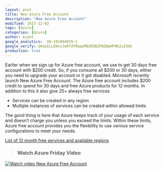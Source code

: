 ```yaml
---
layout: post
title: New Azure Free Account
description: "New Azure Free Account"
modified: 2017-12-02
tags: [Azure]
categories: [Azure]
author: Ajeet
google_analytics:  UA-101864870-1
google_verify: GKeGILLEWvsJwRfdYMqqoMDZKOBZPWIWpHP9K2uIXHI
production: true
---
```


Earlier when we sign up for Azure free account, we use to get 30 days free account with $200 credit. So, if you consume all $200 or 30 days, either you need to upgrade your account or it got disabled. Microsoft recently launch New Azure Free Account. The Azure free account includes $200 credit to spend for 30 days and free Azure products for 12 months. In addition to this it also give  25+ always free services
<!--more-->
*   Services can be created in any region
*   Multiple instances of services can be created within allowed limits
 

The good thing is here that Azure keeps track of your usage of each service and doesn’t charge you unless you exceed the limits. Within these limits, Azure free account provides you the flexibility to use various service configurations to meet your needs.

[List of 12 month free services and available regions](https://azure.microsoft.com/en-us/free/free-account-faq/)
 
 
> ### Watch Azure Friday Video

   [![Watch video New Azure Free Account](https://sec.ch9.ms/ch9/6a67/8168a264-d235-4cc2-aaf5-98bca6606a67/AzFrAzFreeAcct_960.jpg)](https://sec.ch9.ms/ch9/6a67/8168a264-d235-4cc2-aaf5-98bca6606a67/AzFrAzFreeAcct_high.mp4)
